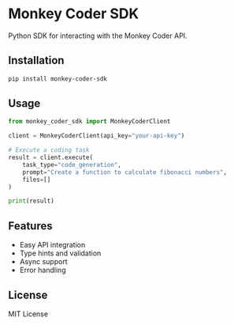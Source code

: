 # Monkey Coder SDK

Python SDK for interacting with the Monkey Coder API.

## Installation

```bash
pip install monkey-coder-sdk
```

## Usage

```python
from monkey_coder_sdk import MonkeyCoderClient

client = MonkeyCoderClient(api_key="your-api-key")

# Execute a coding task
result = client.execute(
    task_type="code_generation",
    prompt="Create a function to calculate fibonacci numbers",
    files=[]
)

print(result)
```

## Features

- Easy API integration
- Type hints and validation
- Async support
- Error handling

## License

MIT License
